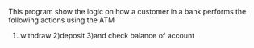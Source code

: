 This program show the logic on how a customer in a bank performs the following actions using the ATM
1) withdraw
2)deposit
3)and check balance  of account
